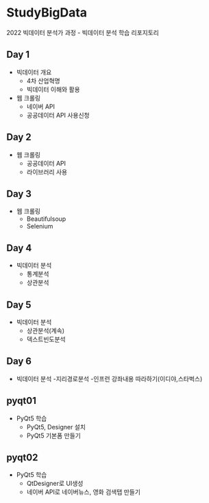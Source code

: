 # StudyBigData
2022 빅데이터 분석가 과정 - 빅데이터 분석 학습 리포지토리

## Day 1
- 빅데이터 개요
  - 4차 산업혁명
  - 빅데이터 이해와 활용
- 웹 크롤링
  - 네이버 API
  - 공공데이터 API 사용신청

## Day 2
- 웹 크롤링
  - 공공데이터 API
  - 라이브러리 사용

## Day 3
- 웹 크롤링
  - Beautifulsoup
  - Selenium

## Day 4
- 빅데이터 분석
  - 통계분석
  - 상관분석

## Day 5
- 빅데이터 분석
  - 상관분석(계속)
  - 덱스트빈도분석

## Day 6
- 빅데이터 분석
  -지리경로분석
  -인프런 강좌내용 따라하기(이디야,스타벅스)

## pyqt01
- PyQt5 학습
  - PyQt5, Designer 설치
  - PyQt5 기본폼 만들기
  
 ## pyqt02
 - PyQt5 학습
   - QtDesigner로 UI생성
   - 네이버 API로 네이버뉴스, 영화 검색탭 만들기 
